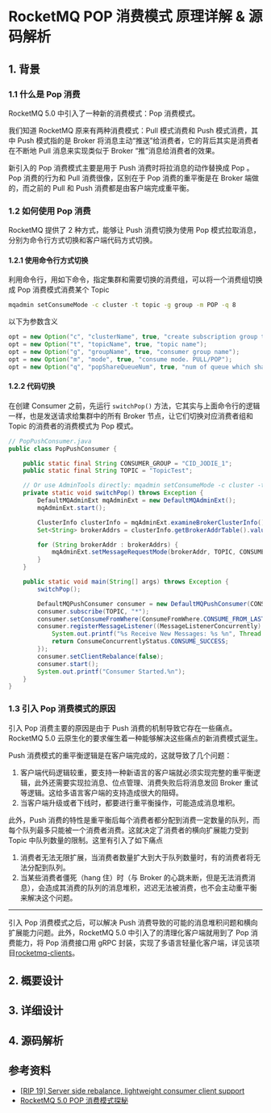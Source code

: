 # RocketMQ POP 消费模式 原理详解 & 源码解析

## 1. 背景

### 1.1 什么是 Pop 消费

RocketMQ 5.0 中引入了一种新的消费模式：Pop 消费模式。

我们知道 RocketMQ 原来有两种消费模式：Pull 模式消费和 Push 模式消费，其中 Push 模式指的是 Broker 将消息主动“推送”给消费者，它的背后其实是消费者在不断地 Pull 消息来实现类似于 Broker “推”消息给消费者的效果。

新引入的 Pop 消费模式主要是用于 Push 消费时将拉消息的动作替换成 Pop 。Pop 消费的行为和 Pull 消费很像，区别在于 Pop 消费的重平衡是在 Broker 端做的，而之前的 Pull 和 Push 消费都是由客户端完成重平衡。

### 1.2 如何使用 Pop 消费

RocketMQ 提供了 2 种方式，能够让 Push 消费切换为使用 Pop 模式拉取消息，分别为命令行方式切换和客户端代码方式切换。

#### 1.2.1 使用命令行方式切换

利用命令行，用如下命令，指定集群和需要切换的消费组，可以将一个消费组切换成 Pop 消费模式消费某个 Topic

```bash
mqadmin setConsumeMode -c cluster -t topic -g group -m POP -q 8
```

以下为参数含义

```java
opt = new Option("c", "clusterName", true, "create subscription group to which cluster");
opt = new Option("t", "topicName", true, "topic name");
opt = new Option("g", "groupName", true, "consumer group name");
opt = new Option("m", "mode", true, "consume mode. PULL/POP");
opt = new Option("q", "popShareQueueNum", true, "num of queue which share in pop mode");
```

#### 1.2.2 代码切换

在创建 Consumer 之前，先运行 `switchPop()` 方法，它其实与上面命令行的逻辑一样，也是发送请求给集群中的所有 Broker 节点，让它们切换对应消费者组和 Topic 的消费者的消费模式为 Pop 模式。

```java
// PopPushConsumer.java
public class PopPushConsumer {

    public static final String CONSUMER_GROUP = "CID_JODIE_1";
    public static final String TOPIC = "TopicTest";

    // Or use AdminTools directly: mqadmin setConsumeMode -c cluster -t topic -g group -m POP -n 8
    private static void switchPop() throws Exception {
        DefaultMQAdminExt mqAdminExt = new DefaultMQAdminExt();
        mqAdminExt.start();

        ClusterInfo clusterInfo = mqAdminExt.examineBrokerClusterInfo();
        Set<String> brokerAddrs = clusterInfo.getBrokerAddrTable().values().stream().map(BrokerData::selectBrokerAddr).collect(Collectors.toSet());

        for (String brokerAddr : brokerAddrs) {
            mqAdminExt.setMessageRequestMode(brokerAddr, TOPIC, CONSUMER_GROUP, MessageRequestMode.POP, 8, 3_000);
        }
    }

    public static void main(String[] args) throws Exception {
        switchPop();

        DefaultMQPushConsumer consumer = new DefaultMQPushConsumer(CONSUMER_GROUP);
        consumer.subscribe(TOPIC, "*");
        consumer.setConsumeFromWhere(ConsumeFromWhere.CONSUME_FROM_LAST_OFFSET);
        consumer.registerMessageListener((MessageListenerConcurrently) (msgs, context) -> {
            System.out.printf("%s Receive New Messages: %s %n", Thread.currentThread().getName(), msgs);
            return ConsumeConcurrentlyStatus.CONSUME_SUCCESS;
        });
        consumer.setClientRebalance(false);
        consumer.start();
        System.out.printf("Consumer Started.%n");
    }
}
```

### 1.3 引入 Pop 消费模式的原因

引入 Pop 消费主要的原因是由于 Push 消费的机制导致它存在一些痛点。RocketMQ 5.0 云原生化的要求催生着一种能够解决这些痛点的新消费模式诞生。

Push 消费模式的重平衡逻辑是在客户端完成的，这就导致了几个问题：

1. 客户端代码逻辑较重，要支持一种新语言的客户端就必须实现完整的重平衡逻辑，此外还需要实现拉消息、位点管理、消费失败后将消息发回 Broker 重试等逻辑。这给多语言客户端的支持造成很大的阻碍。
2. 当客户端升级或者下线时，都要进行重平衡操作，可能造成消息堆积。

 此外，Push 消费的特性是重平衡后每个消费者都分配到消费一定数量的队列，而每个队列最多只能被一个消费者消费。这就决定了消费者的横向扩展能力受到 Topic 中队列数量的限制。这里有引入了如下痛点

1. 消费者无法无限扩展，当消费者数量扩大到大于队列数量时，有的消费者将无法分配到队列。
2. 当某些消费者僵死（hang 住）时（与 Broker 的心跳未断，但是无法消费消息），会造成其消费的队列的消息堆积，迟迟无法被消费，也不会主动重平衡来解决这个问题。

---

引入 Pop 消费模式之后，可以解决 Push 消费导致的可能的消息堆积问题和横向扩展能力问题。此外，RocketMQ 5.0 中引入了的清理化客户端就用到了 Pop 消费能力，将 Pop 消费接口用 gRPC 封装，实现了多语言轻量化客户端，详见该项目[rocketmq-clients](https://github.com/apache/rocketmq-clients)。

## 2. 概要设计

## 3. 详细设计

## 4. 源码解析

## 参考资料

* [[RIP 19] Server side rebalance, lightweight consumer client support](https://github.com/apache/rocketmq/wiki/%5BRIP-19%5D-Server-side-rebalance,--lightweight-consumer-client-support)
* [RocketMQ 5.0 POP 消费模式探秘](https://developer.aliyun.com/article/801815)

